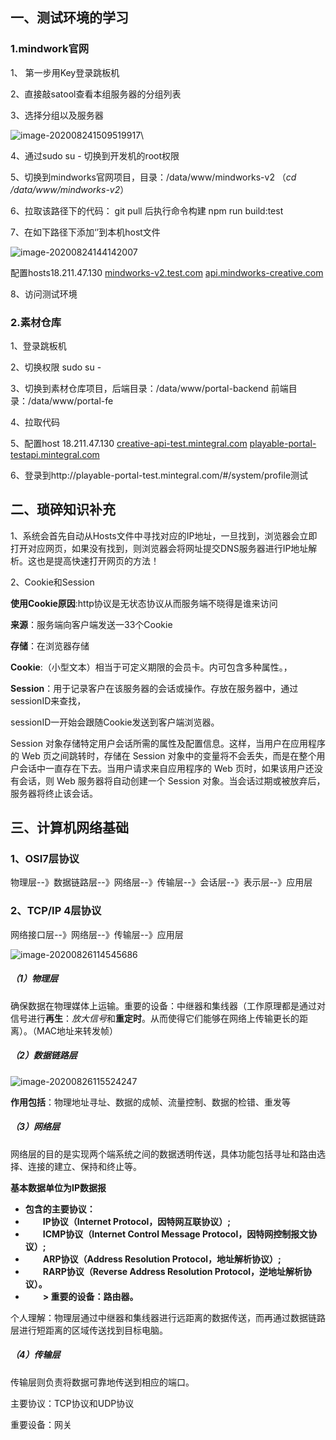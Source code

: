 ## 一、测试环境的学习

### 1.mindwork官网

1、 第一步用Key登录跳板机

2、直接敲satool查看本组服务器的分组列表

3、选择分组以及服务器

![image-20200824150951991](C:\Users\Administrator\AppData\Roaming\Typora\typora-user-images\image-20200824150951991.png)7\

4、通过sudo su - 切换到开发机的root权限

5、切换到mindworks官网项目，目录：/data/www/mindworks-v2  （*cd /data/www/mindworks-v2*）

6、拉取该路径下的代码： git pull 后执行命令构建 npm run build:test

7、在如下路径下添加‘’到本机host文件

![image-20200824144142007](C:\Users\Administrator\AppData\Roaming\Typora\typora-user-images\image-20200824144142007.png)

配置hosts18.211.47.130 [mindworks-v2.test.com](http://mindworks-v2.test.com/) [api.mindworks-creative.com](http://api.mindworks-creative.com/)

8、访问测试环境

### 2.素材仓库

1、登录跳板机

2、切换权限 sudo su -

3、切换到素材仓库项目，后端目录：/data/www/portal-backend 前端目录：/data/www/portal-fe

4、拉取代码

5、配置host 18.211.47.130 [creative-api-test.mintegral.com](http://creative-api-test.mintegral.com/) [playable-portal-testapi.mintegral.com](http://playable-portal-testapi.mintegral.com/)

6、登录到http://playable-portal-test.mintegral.com/#/system/profile测试

## 二、琐碎知识补充

1、系统会首先自动从Hosts文件中寻找对应的IP地址，一旦找到，浏览器会立即打开对应网页，如果没有找到，则浏览器会将网址提交DNS服务器进行IP地址解析。这也是提高快速打开网页的方法！

2、Cookie和Session

**使用Cookie原因**:http协议是无状态协议从而服务端不晓得是谁来访问

**来源**：服务端向客户端发送一33个Cookie

**存储**：在浏览器存储

**Cookie**:（小型文本）相当于可定义期限的会员卡。内可包含多种属性。，

**Session**：用于记录客户在该服务器的会话或操作。存放在服务器中，通过sessionID来查找，

sessionID一开始会跟随Cookie发送到客户端浏览器。

Session 对象存储特定用户会话所需的属性及配置信息。这样，当用户在应用程序的 Web 页之间跳转时，存储在 Session 对象中的变量将不会丢失，而是在整个用户会话中一直存在下去。当用户请求来自应用程序的 Web 页时，如果该用户还没有会话，则 Web 服务器将自动创建一个 Session 对象。当会话过期或被放弃后，服务器将终止该会话。

## 三、计算机网络基础

### 1、OSI7层协议

物理层--》数据链路层--》网络层--》传输层--》会话层--》表示层--》应用层

### 2、TCP/IP 4层协议

网络接口层--》网络层--》传输层--》应用层

![image-20200826114545686](C:\Users\Administrator\AppData\Roaming\Typora\typora-user-images\image-20200826114545686.png)

##### （1）物理层

确保数据在物理媒体上运输。重要的设备：中继器和集线器（工作原理都是通过对信号进行**再生**：*放大信号*和**重定时**。从而使得它们能够在网络上传输更长的距离）。（MAC地址来转发帧）

##### （2）数据链路层



![image-20200826115524247](C:\Users\Administrator\AppData\Roaming\Typora\typora-user-images\image-20200826115524247.png)



**作用包括**：物理地址寻址、数据的成帧、流量控制、数据的检错、重发等



##### （3）网络层

网络层的目的是实现两个端系统之间的数据透明传送，具体功能包括寻址和路由选择、连接的建立、保持和终止等。

**基本数据单位为IP数据报**

-  **包含的主要协议：**
- 　　**IP协议（Internet Protocol，因特网互联协议）;**
- 　　**ICMP协议（Internet Control Message Protocol，因特网控制报文协议）;**
- 　　**ARP协议（Address Resolution Protocol，地址解析协议）;**
- 　　**RARP协议（Reverse Address Resolution Protocol，逆地址解析协议）。**
- 　　**> 重要的设备：路由器。**

个人理解：物理层通过中继器和集线器进行远距离的数据传送，而再通过数据链路层进行短距离的区域传送找到目标电脑。

##### （4）传输层

传输层则负责将数据可靠地传送到相应的端口。

主要协议：TCP协议和UDP协议

重要设备：网关





